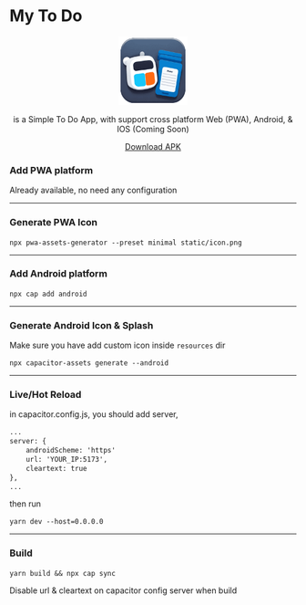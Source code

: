 # My To Do

<p align="center">
<img src="static/pwa-192x192.png" style="width:120px;" />
</p>
<p align="center">
is a Simple To Do App, with support cross platform Web (PWA), Android, & IOS (Coming Soon)
</p>
<p align="center">
    <a href="My To Do.apk" download>Download APK</a>
</p>

### Add PWA platform

Already available, no need any configuration

---

### Generate PWA Icon

    npx pwa-assets-generator --preset minimal static/icon.png

---

### Add Android platform

    npx cap add android

---

### Generate Android Icon & Splash

Make sure you have add custom icon inside `resources` dir

    npx capacitor-assets generate --android

---

### Live/Hot Reload

in capacitor.config.js, you should add server,

    ...
    server: {
        androidScheme: 'https'
        url: 'YOUR_IP:5173',
        cleartext: true
    },
    ...

then run

    yarn dev --host=0.0.0.0

---

### Build

    yarn build && npx cap sync

Disable url & cleartext on capacitor config server when build
